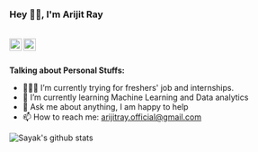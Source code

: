 ### Hey 👋🏽, I'm Arijit Ray

<br/>


<a href="https://twitter.com/the_gotham_guy">
<img align="left" alt="Arijit Ray | Twitter" width="22px" src="https://cdn.jsdelivr.net/npm/simple-icons@v3/icons/twitter.svg" />
</a>
<a href="https://www.linkedin.com/in/arijit-r-71b750a2/">
<img align="left" alt="Arijit Ray | LinkedIn" width="22px" src="https://cdn.jsdelivr.net/npm/simple-icons@v3/icons/linkedin.svg" />
</a>
<br/>
<br/>

**Talking about Personal Stuffs:**

- 👨🏽‍💻 I’m currently trying for freshers' job and internships.
- 🌱 I’m currently learning Machine Learning and Data analytics
- 💬 Ask me about anything, I am happy to help
- 📫 How to reach me: arijitray.official@gmail.com

![Sayak's github stats](https://github-readme-stats.vercel.app/api?username=ArijitRoy75&show_icons=true&hide_border=true)
